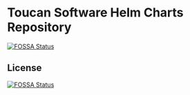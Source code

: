 # Toucan Software Helm Charts Repository
[![FOSSA Status](https://app.fossa.com/api/projects/git%2Bgithub.com%2FToucanSoftware%2Ftoucan-charts.svg?type=shield)](https://app.fossa.com/projects/git%2Bgithub.com%2FToucanSoftware%2Ftoucan-charts?ref=badge_shield)



## License
[![FOSSA Status](https://app.fossa.com/api/projects/git%2Bgithub.com%2FToucanSoftware%2Ftoucan-charts.svg?type=large)](https://app.fossa.com/projects/git%2Bgithub.com%2FToucanSoftware%2Ftoucan-charts?ref=badge_large)